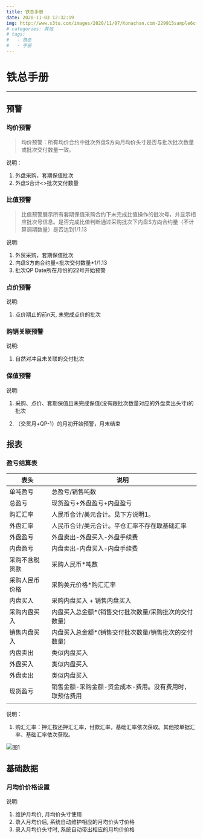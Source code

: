 ```yaml
---
title: 铁总手册
date: 2020-11-03 12:32:19
img: http://www.s3tu.com/images/2020/11/07/Konachan.com-229915sample6cf68.jpg
# categories: 其他
# tags: 
#   - 铁总
#   - 手册
---
```


# 铁总手册

---

## 预警

### 均价预警

> 均价预警：所有均价合约中批次外盘S方向月均价头寸是否与批次批次数量或批次交付数量一致。

说明：

1. 外盘采购，套期保值批次
2. 外盘S合计<>批次交付数量

### 比值预警

> 比值预警展示所有套期保值采购合约下未完成比值操作的批次号，并显示相应批次号信息。是否完成比值判断通过采购批次下内盘S方向合约量（不计算调期数量）是否达到1/1.13

说明:

1. 外贸采购，套期保值批次
2. 内盘S方向合约量<批次交付数量*1/1.13
3. 批次QP Date所在月份的22号开始预警

### 点价预警

说明:

1. 点价期止的前n天, 未完成点价的批次

### 购销关联预警

说明:

1. 自然对冲且未关联的交付批次

### 保值预警

说明:

1. 采购、点价、套期保值且未完成保值(没有跟批次数量对应的外盘卖出头寸)的批次

2. （交货月+QP-1）的月初开始预警，月末结束

   

## 报表

### 盈亏结算表

| 表头           | 说明                                                    |
| -------------- | ------------------------------------------------------- |
| 单吨盈亏       | 总盈亏/销售吨数                                         |
| 总盈亏         | 现货盈亏+外盘盈亏+内盘盈亏                              |
| 购汇汇率       | 人民币合计/美元合计。见下方说明1。                      |
| 外盘汇率       | 人民币合计/美元合计。平仓汇率不存在取基础汇率           |
| 外盘盈亏       | 外盘卖出-外盘买入-外盘手续费                            |
| 内盘盈亏       | 内盘卖出-内盘买入-内盘手续费                            |
| 采购不含税货款 | 采购人民币*吨数                                         |
| 采购人民币价格 | 采购美元价格*购汇汇率                                   |
| 内盘买入       | 采购内盘买入 + 销售内盘买入                             |
| 采购内盘买入   | 内盘买入总金额*(销售交付批次数量/采购批次的交付数量)    |
| 销售内盘买入   | 内盘买入总金额*(销售交付批次数量/销售批次的交付数量)    |
| 内盘卖出       | 类似内盘买入                                            |
| 外盘买入       | 类似内盘买入                                            |
| 外盘卖出       | 类似内盘买入                                            |
| 现货盈亏       | 销售金额-采购金额-资金成本-费用。没有费用时，取预估费用 |
|                |                                                         |

说明：

1. 购汇汇率：押汇按还押汇汇率，付款汇率，基础汇率依次获取。其他按单据汇率、基础汇率依次获取。

![图1](http://www.s3tu.com/images/2020/11/04/fa153c78d805c1e29990d.png)



## 基础数据

### 月均价价格设置

说明:

1. 维护月均价, 月均价头寸使用
2. 录入月均价后, 系统自动维护相应的月均价头寸价格
3. 录入月均价头寸时, 系统自动带出相应的月均价价格

